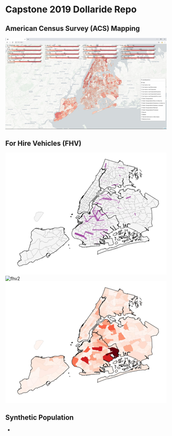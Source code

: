 # Capstone 2019 Dollaride Repo

## American Census Survey (ACS) Mapping
![acs](./imgs/0_acs.jpg)

## For Hire Vehicles (FHV)
![fhv1](./imgs/1_week.jpg)
![fhv2](./imgs/2_weekday.jpg)
![fhv3](./imgs/3_thematic.jpg)

## Synthetic Population
- 
